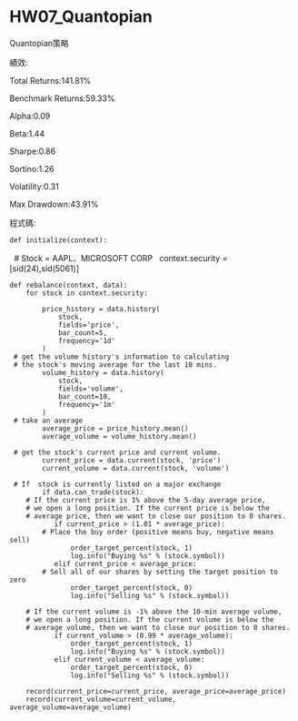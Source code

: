 # HW07_Quantopian
Quantopian策略

績效:

Total Returns:141.81%

Benchmark Returns:59.33%

Alpha:0.09

Beta:1.44

Sharpe:0.86

Sortino:1.26

Volatility:0.31

Max Drawdown:43.91%

程式碼:

    def initialize(context):
     # Stock = AAPL、MICROSOFT CORP
        context.security = [sid(24),sid(5061)]

    def rebalance(context, data):
        for stock in context.security:

            price_history = data.history(
                stock,
                fields='price',
                bar_count=5,
                frequency='1d'
            )
     # get the volume history's information to calculating 
     # the stock's moving average for the last 10 mins.
            volume_history = data.history(
                stock,
                fields='volume',
                bar_count=10,
                frequency='1m'
            )
     # take an average 
            average_price = price_history.mean()
            average_volume = volume_history.mean()
    
     # get the stock's current price and current volume. 
            current_price = data.current(stock, 'price') 
            current_volume = data.current(stock, 'volume')
        
     # If  stock is currently listed on a major exchange
            if data.can_trade(stock):
        # If the current price is 1% above the 5-day average price, 
        # we open a long position. If the current price is below the 
        # average price, then we want to close our position to 0 shares.
               if current_price > (1.01 * average_price):
            # Place the buy order (positive means buy, negative means sell)
                   order_target_percent(stock, 1)
                   log.info("Buying %s" % (stock.symbol))
               elif current_price < average_price:
            # Sell all of our shares by setting the target position to zero
                   order_target_percent(stock, 0)
                   log.info("Selling %s" % (stock.symbol))
               
        # If the current volume is -1% above the 10-min average volume, 
        # we open a long position. If the current volume is below the 
        # average volume, then we want to close our position to 0 shares.
               if current_volume > (0.99 * average_volume):
                   order_target_percent(stock, 1)
                   log.info("Buying %s" % (stock.symbol))
               elif current_volume < average_volume:
                   order_target_percent(stock, 0)
                   log.info("Selling %s" % (stock.symbol))
                
        record(current_price=current_price, average_price=average_price)
        record(current_volume=current_volume, average_volume=average_volume)

